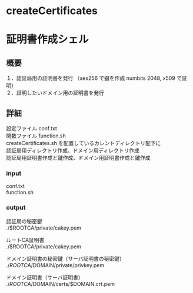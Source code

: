 # createCertificates
# 証明書作成シェル

## 概要
１．認証局用の証明書を発行 （aes256 で鍵を作成 numbits 2048, x509 で証明）  
２．証明したいドメイン用の証明書を発行  

## 詳細
設定ファイル conf.txt  
関数ファイル function.sh  
createCertificates.sh を配置しているカレントディレクトリ配下に  
認証局用ディレクトリ作成、ドメイン用ディレクトリ作成  
認証局用証明書作成と鍵作成、ドメイン用証明書作成と鍵作成  
 
### input  
conf.txt  
function.sh    


### output  
認証局の秘密鍵  
./$ROOTCA/private/cakey.pem

ルートCA証明書  
./$ROOTCA/private/cakey.pem
   
ドメイン証明書の秘密鍵（サーバ証明書の秘密鍵）  
./$ROOTCA/$DOMAIN/private/privkey.pem  

ドメイン証明書（サーバ証明書）  
./$ROOTCA/$DOMAIN/certs/$DOMAIN.crt.pem  


